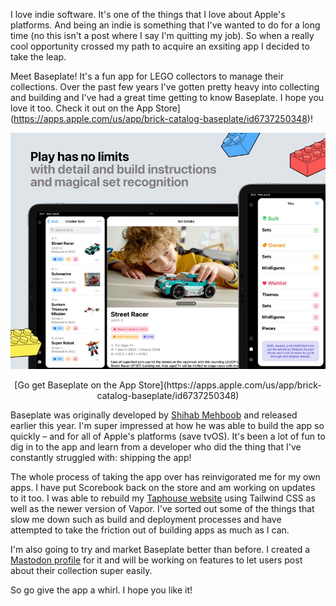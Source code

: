 I love indie software. It's one of the things that I love about Apple's platforms. And being an indie is something that I've wanted to do for a long time (no this isn't a post where I say I'm quitting my job). So when a really cool opportunity crossed my path to acquire an exsiting app I decided to take the leap.

Meet Baseplate! It's a fun app for LEGO collectors to manage their collections. Over the past few years I've gotten pretty heavy into collecting and building and I've had a great time getting to know Baseplate. I hope you love it too. Check it out on the App Store](https://apps.apple.com/us/app/brick-catalog-baseplate/id6737250348)!

![Screenshot of Baseplate](assets/baseplate.jpeg)
<div align="center">[Go get Baseplate on the App Store](https://apps.apple.com/us/app/brick-catalog-baseplate/id6737250348)</div>

Baseplate was originally developed by [Shihab Mehboob](https://x.com/JPEGuin) and released earlier this year. I'm super impressed at how he was able to build the app so quickly – and for all of Apple's platforms (save tvOS). It's been a lot of fun to dig in to the app and learn from a developer who did the thing that I've constantly struggled with: shipping the app!

The whole process of taking the app over has reinvigorated me for my own apps. I have put Scorebook back on the store and am working on updates to it too. I was able to rebuild my [Taphouse website](https://taphouse.io) using Tailwind CSS as well as the newer version of Vapor. I've sorted out some of the things that slow me down such as build and deployment processes and have attempted to take the friction out of building apps as much as I can.

I'm also going to try and market Baseplate better than before. I created a [Mastodon profile](https://indieapps.space/@baseplate) for it and will be working on features to let users post about their collection super easily.

So go give the app a whirl. I hope you like it!
